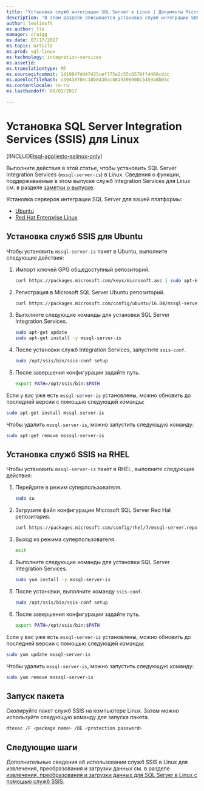 ```yaml
---
title: "Установка служб интеграции SQL Server в Linux | Документы Microsoft"
description: "В этом разделе описывается установка служб интеграции SQL Server в Linux."
author: leolimsft
ms.author: lle
manager: craigg
ms.date: 07/17/2017
ms.topic: article
ms.prod: sql-linux
ms.technology: integration-services
ms.assetid: 
ms.translationtype: MT
ms.sourcegitcommit: 1419847dd47435cef775a2c55c0578ff4406cddc
ms.openlocfilehash: c3943870ec10b8430ac4819398908c5459a8b03c
ms.contentlocale: ru-ru
ms.lasthandoff: 08/02/2017

---
```

# <a name="install-sql-server-integration-services-ssis-on-linux"></a>Установка SQL Server Integration Services (SSIS) для Linux

[!INCLUDE[tsql-appliesto-sslinux-only](../includes/tsql-appliesto-sslinux-only.md)]

Выполните действия в этой статье, чтобы установить SQL Server Integration Services (`mssql-server-is`) в Linux. Сведения о функции, поддерживаемые в этом выпуске служб Integration Services для Linux см. в разделе [заметки о выпуске](sql-server-linux-release-notes.md).

Установка серверов интеграции SQL Server для вашей платформы:

- [Ubuntu](#ubuntu)
- [Red Hat Enterprise Linux](#RHEL)



## <a name="ubuntu"></a>Установка служб SSIS для Ubuntu
Чтобы установить `mssql-server-is` пакет в Ubuntu, выполните следующие действия:


1.  Импорт ключей GPG общедоступный репозиторий.

    ```bash
    curl https://packages.microsoft.com/keys/microsoft.asc | sudo apt-key add -
    ```


2.  Регистрация в Microsoft SQL Server Ubuntu репозиторий.

    ```bash
    curl https://packages.microsoft.com/config/ubuntu/16.04/mssql-server.list | sudo tee /etc/apt/sources.list.d/mssql-server.list
    ```


3.  Выполните следующие команды для установки SQL Server Integration Services.

    ```bash
    sudo apt-get update
    sudo apt-get install -y mssql-server-is
    ```


4.  После установки служб Integration Services, запустите `ssis-conf`.

    ```bash
    sudo /opt/ssis/bin/ssis-conf setup
    ```


5.  После завершения конфигурации задайте путь.

    ```bash
    export PATH=/opt/ssis/bin:$PATH
    ```


Если у вас уже есть `mssql-server-is` установлены, можно обновить до последней версии с помощью следующей команды:

```bash
sudo apt-get install mssql-server-is
```


Чтобы удалить `mssql-server-is`, можно запустить следующую команду:
```bash
sudo apt-get remove msssql-server-is
```



## <a name="RHEL"></a>Установка служб SSIS на RHEL
Чтобы установить `mssql-server-is` пакет в RHEL, выполните следующие действия:


1.  Перейдите в режим суперпользователя.

    ```bash
    sudo su
    ```


2.  Загрузите файл конфигурации Microsoft SQL Server Red Hat репозитория.

    ```bash
    curl https://packages.microsoft.com/config/rhel/7/mssql-server.repo > /etc/yum.repos.d/mssql-server.repo
    ```


3.  Выход из режима суперпользователя.

    ```bash
    exit
    ```


4.  Выполните следующие команды для установки SQL Server Integration Services.

    ```bash
    sudo yum install -y mssql-server-is
    ```


5.  После установки, выполните команду `ssis-conf`.

    ```bash
    sudo /opt/ssis/bin/ssis-conf setup
    ```


6.  После завершения конфигурации задайте путь.

    ```bash
    export PATH=/opt/ssis/bin:$PATH
    ```


Если у вас уже есть `mssql-server-is` установлены, можно обновить до последней версии с помощью следующей команды:

```bash
sudo yum update mssql-server-is
```


Чтобы удалить `mssql-server-is`, можно запустить следующую команду:
```bash
sudo yum remove msssql-server-is
```




## <a name="run-a-package"></a>Запуск пакета
Скопируйте пакет служб SSIS на компьютере Linux. Затем можно используйте следующую команду для запуска пакета.

```bash
dtexec /F <package name> /DE <protection password>
```



## <a name="next-steps"></a>Следующие шаги

Дополнительные сведения об использовании служб SSIS в Linux для извлечения, преобразования и загрузки данных см. в разделе [извлечения, преобразования и загрузки данных для SQL Server в Linux с помощью служб SSIS](sql-server-linux-migrate-ssis.md).
